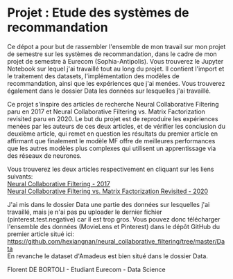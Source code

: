 # Projet : Etude des systèmes de recommandation

<p> Ce dépot a pour but de rassembler l'ensemble de mon travail sur mon projet de semestre sur les systèmes de recommandation, dans le cadre de mon projet de semestre à Eurecom (Sophia-Antipolis). Vous trouverez le Jupyter Notebook sur lequel j'ai travaillé tout au long du projet. Il contient l'import et le traitement des datasets, l'implémentation des modèles de recommandation, ainsi que les expériences que j'ai menées. Vous trouverez également dans le dossier Data les données sur lesquelles j'ai travaillé. <p>
<p> Ce projet s'inspire des articles de recherche Neural Collaborative Filtering paru en 2017 et Neural Collaborative Filtering vs. Matrix Factorization revisited paru en 2020. Le but du projet est de reproduire les expériences menées par les auteurs de ces deux articles, et de vérifier les conclusion du deuxième article, qui remet en question les résultats du premier article en affirmant que finalement le modèle MF offre de meilleures performances que les autres modèles plus complexes qui utilisent un apprentissage via des réseaux de neurones. <p>
  
Vous trouverez les deux articles respectivement en cliquant sur les liens suivants:  
[Neural Collaborative Filtering - 2017](https://arxiv.org/pdf/1708.05031.pdf)  
[Neural Collaborative Filtering vs. Matrix Factorization Revisited - 2020]( https://arxiv.org/pdf/2005.09683.pdf)
  
J'ai mis dans le dossier Data une partie des données sur lesquelles j'ai travaillé, mais je n'ai pas pu uploader le dernier fichier (pinterest.test.negative) car il est trop gros. Vous pouvez donc télécharger l'ensemble des données (MovieLens et Pinterest) dans le dépôt GitHub du premier article situé ici:  
https://github.com/hexiangnan/neural_collaborative_filtering/tree/master/Data  
En revanche le dataset d'Amadeus est bien situé dans le dossier Data.

Florent DE BORTOLI - Etudiant Eurecom - Data Science
